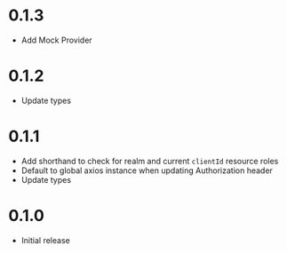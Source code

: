 # 0.1.3

- Add Mock Provider

# 0.1.2

- Update types

# 0.1.1

- Add shorthand to check for realm and current `clientId` resource roles
- Default to global axios instance when updating Authorization header
- Update types

# 0.1.0

- Initial release
